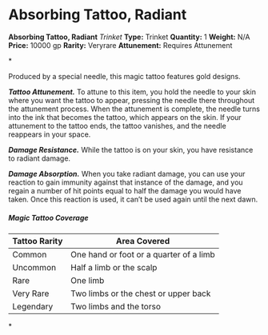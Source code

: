 # Absorbing Tattoo, Radiant

**Absorbing Tattoo, Radiant**
_Trinket_
**Type:** Trinket
**Quantity:** 1
**Weight:** N/A
**Price:** 10000 gp
**Rarity:** Veryrare
**Attunement:** Requires Attunement

*<p>Produced by a special needle, this magic tattoo features gold designs.

***Tattoo Attunement.*** To attune to this item, you hold the needle to your skin where you want the tattoo to appear, pressing the needle there throughout the attunement process. When the attunement is complete, the needle turns into the ink that becomes the tattoo, which appears on the skin. If your attunement to the tattoo ends, the tattoo vanishes, and the needle reappears in your space.

***Damage Resistance.*** While the tattoo is on your skin, you have resistance to radiant damage.

***Damage Absorption.*** When you take radiant damage, you can use your reaction to gain immunity against that instance of the damage, and you regain a number of hit points equal to half the damage you would have taken. Once this reaction is used, it can’t be used again until the next dawn.</p>
<h5 id="MagicTattooCoverageTable">Magic Tattoo Coverage</h5>
<table class="compendium-left-aligned-table">
<thead>
<tr>
<th>Tattoo Rarity</th>
<th>Area Covered</th>
</tr>
</thead>
<tbody>
<tr>
<td>Common</td>
<td>One hand or foot or a quarter of a limb</td>
</tr>
<tr>
<td>Uncommon</td>
<td>Half a limb or the scalp</td>
</tr>
<tr>
<td>Rare</td>
<td>One limb</td>
</tr>
<tr>
<td>Very Rare</td>
<td>Two limbs or the chest or upper back</td>
</tr>
<tr>
<td>Legendary</td>
<td>Two limbs and the torso</td>
</tr>
</tbody>
</table>*